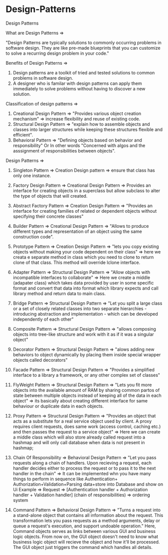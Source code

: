 # Design-Patterns
Design Patterns

What are Design Patterns =>

"Design Patterns are typically solutions to commonly occurring problems in software design.
They are like pre-made blueprints that you can customize to solve a recurring design problem in your code."


Benefits of Design Patterns =>

1) Design patterns are a toolkit of tried and tested solutions to common problems in software design.
2) A designer who is familar with design patterns can apply them immediately to solve problems without having
to discover a new solution.

Classification of design patterns =>

1) Creational Design Pattern => "Provides various object creation mechanism" => increase flexibility and reuse of existing code.
2) Structural Design Pattern => "explain how to assemble objects and classes into larger structures while keeping these structures flexible and efficient".
3) Behavioral Pattern => "Defining objects based on behavior and responsibility" Or In other words "Concerned with algos and the asssignment of responsibilities between objects".

Design Patterns =>
1) Singleton Pattern => Creation Design pattern => ensure that class has only one instance.

2) Factory Design Pattern => Creational Design Pattern => Provides an interface for creating objects in a superclass but allow subclass to alter the type of objects that will created.

3) Abstract Factory Pattern => Creation Design Pattern => "Provides an interface for creating families of related or dependent objects without specifying their concrete classes"

4) Builder Pattern => Creational Design Pattern => "Allows to produce different types and representation of an object using the same construction code".

5) Prototype Pattern => Creation Design Pattern => "lets you copy existing objects without making your code dependent on their class" => here we creata e separate method in 
class which you need to clone to return clone of that class. This method will override Iclone interface.

6) Adapter Pattern => Structural Design Pattern => "Allow objects with incompatible interfaces to collaborate" => Here we create a middle (adapater class) which takes 
data provided by user in some specific format and convert that data into format which library expects and call library method and return data to main class.

7) Bridge Pattern => Structural Design Pattern => "Let you split a large class or a set of closely related classes into two separate hierarchies - introducing
abstraction and implementation - which can be developed independently of each other"

8) Composite Pattern => Structural Design Pattern => "allows composing objects into tree-like structure and work with it as if it was a singular object"

9) Decorator Pattern => Structural Design Pattern => "alows adding new behaviors to object dynamically by placing them inside special wrapper objects called decorators"

10) Facade Pattern => Structural Design Pattern => "Provides a simplified interface to a library a framework, or any other complex set of classes"

11) FlyWeight Pattern => Structural Design Pattern => "Lets you fit more objects into the available amount of RAM by sharing common partos of state between 
multiple objects instead of keeping all of the data in each object" => its basically about creating different interface for same behaviour or duplicate data in each objects.

12) Proxy Pattern => Structural Design Pattern => "Provides an object that acts as a substitute for a real service object used by client.
A proxy requires client requests, does same work (access control, caching etc.) and then passes the request to a service object" => Here we can create a middle class which will
also store already called request into a hashmap and will only call database when data is not present in hashmap;

13) Chain Of Responsibility => Behavioral Design Pattern => "Let you pass requests along a chain of handlers. Upon recieving a request, each handler decides either 
to process the request or to pass it to the next handler in the chain" => It can be implemented whn you have many things to perform in sequence like Authentication+
Authorization+Validation+Parsing data+store into Database and show on Ui
Example =>
Request => [Authentication handler + Authorization handler + Validation handler] (chain of responsibilities) => ordering system

14) Command Pattern => Behavioral Design Pattern => "Turns a request into a stand-alone object that contains all information about the request.
This transformation lets you pass requests as a method arguments, delay or queue a request's execution, and support undoable operation."
Here, Command objects serves as links between various GUI and business logic objects. From now on, the GUI object doesn't need to know what business logic 
object will recieve the object and how it'll be processed. The GUI object just triggers the command which handles all details.

